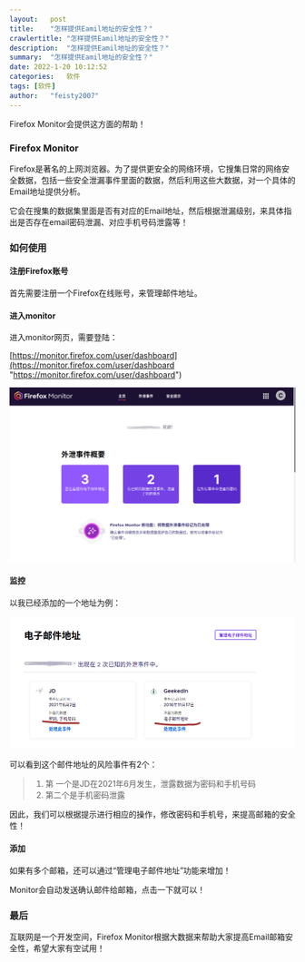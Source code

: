 ```yaml
---
layout:   post
title:    "怎样提供Eamil地址的安全性？"
crawlertitle: "怎样提供Eamil地址的安全性？"
description:  "怎样提供Eamil地址的安全性？"
summary:  "怎样提供Eamil地址的安全性？"
date: 2022-1-20 10:12:52
categories:   软件
tags: [软件]
author:   "feisty2007"
---
```


Firefox Monitor会提供这方面的帮助！

### Firefox Monitor

Firefox是著名的上网浏览器。为了提供更安全的网络环境，它搜集日常的网络安全数据，包括一些安全泄漏事件里面的数据，然后利用这些大数据，对一个具体的Email地址提供分析。

它会在搜集的数据集里面是否有对应的Email地址，然后根据泄漏级别，来具体指出是否存在email密码泄漏、对应手机号码泄露等！

### 如何使用

#### 注册Firefox账号

首先需要注册一个Firefox在线账号，来管理邮件地址。

#### 进入monitor

进入monitor网页，需要登陆：

[https://monitor.firefox.com/user/dashboard](https://monitor.firefox.com/user/dashboard "https://monitor.firefox.com/user/dashboard")

![](/assets/images/2022-1-20-0e1e5699-bbdd-4f20-95b2-657874313de8.png)

#### 监控

以我已经添加的一个地址为例：

![](/assets/images/2022-1-20-16a9f459-0727-487f-9bb9-d8074a1e6dcd.png)

可以看到这个邮件地址的风险事件有2个：

>1. 第 一个是JD在2021年6月发生，泄露数据为密码和手机号码
>2. 第二个是手机密码泄露

因此，我们可以根据提示进行相应的操作，修改密码和手机号，来提高邮箱的安全性！

#### 添加

如果有多个邮箱，还可以通过“管理电子邮件地址”功能来增加！

Monitor会自动发送确认邮件给邮箱，点击一下就可以！


### 最后

互联网是一个开发空间，Firefox Monitor根据大数据来帮助大家提高Email邮箱安全性，希望大家有空试用！


